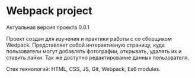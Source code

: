 ﻿# Webpack project
Актуальная версия проекта 0.0.1

Проект создан для изучения и практики работы с со сборщиком Wedpack. Представляет собой интерактивную страницу, куда пользователи могут добавлять фотографии, открывать, удалять их и ставить лайки. Так же доступно редактирование данных пользователя.

Стек технологий:
HTML, CSS, JS, Git, Webpack, Es6 modules.
